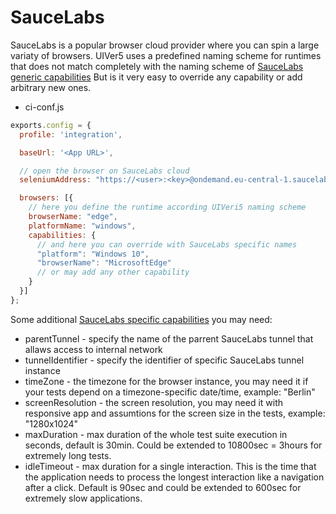 # SauceLabs
SauceLabs is a popular browser cloud provider where you can spin a large variaty of browsers.
UIVer5 uses a predefined naming scheme for runtimes that does not match completely with the naming scheme of [SauceLabs generic capabilities](https://wiki.saucelabs.com/display/DOCS/Platform+Configurator#/)
But is it very easy to override any capability or add arbitrary new ones.

* ci-conf.js
```js
exports.config = {
  profile: 'integration',

  baseUrl: '<App URL>',

  // open the browser on SauceLabs cloud
  seleniumAddress: "https://<user>:<key>@ondemand.eu-central-1.saucelabs.com:443/wd/hub",

  browsers: [{
    // here you define the runtime according UIVeri5 naming scheme
    browserName: "edge",
    platformName: "windows",
    capabilities: {
      // and here you can override with SauceLabs specific names
      "platform": "Windows 10",
      "browserName": "MicrosoftEdge"
      // or may add any other capability
    }
  }]
};
```

Some additional [SauceLabs specific capabilities](https://wiki.saucelabs.com/display/DOCS/Test+Configuration+Options) you may need:
* parentTunnel - specify the name of the parrent SauceLabs tunnel that allaws access to internal network
* tunnelIdentifier - specify the identifier of specific SauceLabs tunnel instance
* timeZone - the timezone for the browser instance, you may need it if your tests depend on a timezone-specific date/time, example: "Berlin"
* screenResolution - the screen resolution, you may need it with responsive app and assumtions for the screen size in the tests, example: "1280x1024"
* maxDuration - max duration of the whole test suite execution in seconds, default is 30min. Could be extended to 10800sec = 3hours for extremely long tests.
* idleTimeout - max duration for a single interaction. This is the time that the application needs to process the longest interaction like a navigation after a click. Default is 90sec and could be extended to 600sec for extremely slow
applications.
